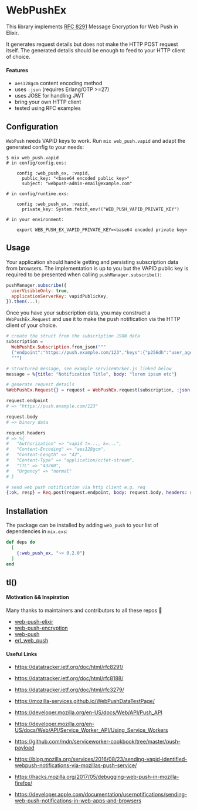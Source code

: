 # WebPushEx

This library implements
[RFC 8291](https://datatracker.ietf.org/doc/html/rfc8291/) Message Encryption
for Web Push in Elixir.

It generates request details but does not make the HTTP POST request itself. The
generated details should be enough to feed to your HTTP client of choice.

#### Features

* `aes128gcm` content encoding method
* uses `:json` (requires Erlang/OTP >=27)
* uses JOSE for handling JWT
* bring your own HTTP client
* tested using RFC examples

## Configuration

`WebPush` needs VAPID keys to work. Run `mix web_push.vapid` and adapt the
generated config to your needs:

```
$ mix web_push.vapid
# in config/config.exs:

    config :web_push_ex, :vapid,
      public_key: "<base64 encoded public key>"
      subject: "webpush-admin-email@example.com"

# in config/runtime.exs:

    config :web_push_ex, :vapid,
      private_key: System.fetch_env!("WEB_PUSH_VAPID_PRIVATE_KEY")

# in your environment:

    export WEB_PUSH_EX_VAPID_PRIVATE_KEY=<base64 encoded private key>
```

## Usage

Your application should handle getting and persisting subscription data from
browsers. The implementation is up to you but the VAPID public key is required
to be presented when calling `pushManager.subscribe()`:

```javascript
pushManager.subscribe({
  userVisibleOnly: true,
  applicationServerKey: vapidPublicKey,
}).then(...);
```

Once you have your subscription data, you may construct a `WebPushEx.Request` and
use it to make the push notification via the HTTP client of your choice.

```elixir
# create the struct from the subscription JSON data
subscription =
  WebPushEx.Subscription.from_json("""
  {"endpoint":"https://push.example.com/123","keys":{"p256dh":"user_agent_public_key","auth":"auth_secret"}}
  """)

# structured message, see example serviceWorker.js linked below
message = %{title: "Notification Title", body: "lorem ipsum etc"}

# generate request details
%WebPushEx.Request{} = request = WebPushEx.request(subscription, :json.encode(message) |> to_string())

request.endpoint
# => "https://push.example.com/123"

request.body
# => binary data

request.headers
# => %{
#   "Authorization" => "vapid t=..., k=...",
#   "Content-Encoding" => "aes128gcm",
#   "Content-Length" => "42",
#   "Content-Type" => "application/octet-stream",
#   "TTL" => "43200",
#   "Urgency" => "normal"
# }

# send web push notification via http client e.g. req
{:ok, resp} = Req.post(request.endpoint, body: request.body, headers: request.headers)
```

## Installation

The package can be installed by adding `web_push` to your list of dependencies in `mix.exs`:

```elixir
def deps do
  [
    {:web_push_ex, "~> 0.2.0"}
  ]
end
```

## tl()

#### Motivation && Inspiration

Many thanks to maintainers and contributors to all these repos 🙇

* [web-push-elixir](https://github.com/midarrlabs/web-push-elixir)
* [web-push-encryption](https://github.com/tuvistavie/elixir-web-push-encryption)
* [web-push](https://github.com/web-push-libs/web-push)
* [erl_web_push](https://github.com/truqu/erl_web_push)

#### Useful Links

* https://datatracker.ietf.org/doc/html/rfc8291/
* https://datatracker.ietf.org/doc/html/rfc8188/
* https://datatracker.ietf.org/doc/html/rfc3279/

* https://mozilla-services.github.io/WebPushDataTestPage/
* https://developer.mozilla.org/en-US/docs/Web/API/Push_API
* https://developer.mozilla.org/en-US/docs/Web/API/Service_Worker_API/Using_Service_Workers
* https://github.com/mdn/serviceworker-cookbook/tree/master/push-payload
* https://blog.mozilla.org/services/2016/08/23/sending-vapid-identified-webpush-notifications-via-mozillas-push-service/
* https://hacks.mozilla.org/2017/05/debugging-web-push-in-mozilla-firefox/

* https://developer.apple.com/documentation/usernotifications/sending-web-push-notifications-in-web-apps-and-browsers
